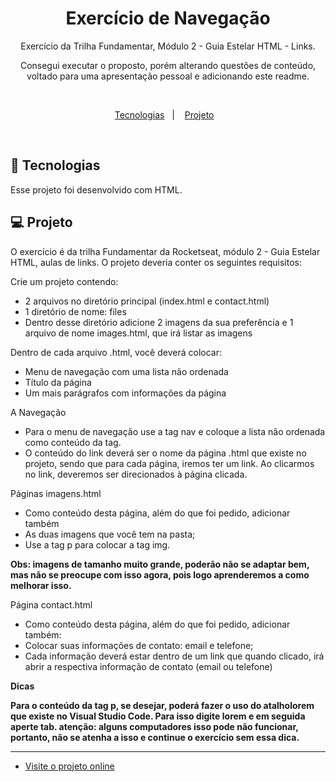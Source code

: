 <h1 align="center"> Exercício de Navegação </h1>

<p align="center">
Exercício da Trilha Fundamentar, Módulo 2 - Guia Estelar HTML - Links. 
</p>

<p align="center">Consegui executar o proposto, porém alterando questões de conteúdo, voltado para uma apresentação pessoal e adicionando este readme.</p> <br/>

<p align="center">
  <a href="#-tecnologias">Tecnologias</a>&nbsp;&nbsp;&nbsp;|&nbsp;&nbsp;&nbsp;
  <a href="#-projeto">Projeto</a>&nbsp;&nbsp;&nbsp;
</p>

<br>

## 🚀 Tecnologias

Esse projeto foi desenvolvido com HTML.

## 💻 Projeto

O exercício é da trilha Fundamentar da Rocketseat, módulo 2 - Guia Estelar HTML, aulas de links. 
O projeto deveria conter os seguintes requisitos:


Crie um projeto contendo:
 - 2 arquivos no diretório principal (index.html e contact.html)
 - 1 diretório de nome: files
 - Dentro desse diretório adicione 2 imagens da sua preferência e 1 arquivo de nome images.html, que irá listar as imagens

Dentro de cada arquivo .html, você deverá colocar:
 - Menu de navegação com uma lista não ordenada
 - Título da página
 - Um mais parágrafos com informações da página

A Navegação
 - Para o menu de navegação use a tag nav e coloque a lista não ordenada como conteúdo da tag.
 - O conteúdo do link deverá ser o nome da página .html que existe no projeto, sendo que para cada página, iremos ter um link.
Ao clicarmos no link, deveremos ser direcionados à página clicada.

Páginas imagens.html
 - Como conteúdo desta página, além do que foi pedido, adicionar também
 - As duas imagens que você tem na pasta;
 - Use a tag p para colocar a tag img.

<strong>Obs: imagens de tamanho muito grande, poderão não se adaptar bem, mas não se preocupe com isso agora, pois logo aprenderemos a como melhorar isso.</strong>

Página contact.html
 - Como conteúdo desta página, além do que foi pedido, adicionar também:
 - Colocar suas informações de contato: email e telefone;
 - Cada informação deverá estar dentro de um link que quando clicado, irá abrir a respectiva informação de contato (email ou telefone)

<strong>Dicas

Para o conteúdo da tag p, se desejar, poderá fazer o uso do atalholorem que existe no Visual Studio Code.
Para isso digite lorem e em seguida aperte tab.
atenção: alguns computadores isso pode não funcionar, portanto, não se atenha a isso e continue o exercício sem essa dica.</strong>


----

- [Visite o projeto online](https://krugerju.github.io/exercicio-navegacao.rockeseat/)
